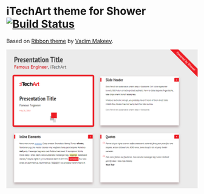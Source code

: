 # iTechArt theme for Shower [![Build Status](https://travis-ci.org/MeFoDy/shower-itechart.svg?branch=master)](https://travis-ci.org/MeFoDy/shower-itechart)

Based on [Ribbon theme](https://github.com/shower/ribbon) by [Vadim Makeev](http://pepelsbey.net/).

![iTechArt Theme screen shot](pictures/canvas.png)
